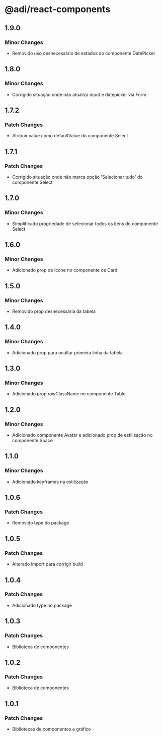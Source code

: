 # @adi/react-components

## 1.9.0

### Minor Changes

- Removido uso desnecessário de estados do componente DatePicker

## 1.8.0

### Minor Changes

- Corrigido situação onde não atualiza input e datepicker via Form

## 1.7.2

### Patch Changes

- Atribuir value como defaultValue do componente Select

## 1.7.1

### Patch Changes

- Corrigido situação onde não marca opção 'Selecionar tudo' do componente Select

## 1.7.0

### Minor Changes

- Simplificado propriedade de selecionar todos os itens do componente Select

## 1.6.0

### Minor Changes

- Adicionado prop de Icone no componente de Card

## 1.5.0

### Minor Changes

- Removido prop desnecessária da tabela

## 1.4.0

### Minor Changes

- Adicionado prop para ocultar primeira linha da tabela

## 1.3.0

### Minor Changes

- Adicionado prop rowClassName no componente Table

## 1.2.0

### Minor Changes

- Adicionado componente Avatar e adicionado prop de estilização no componente Space

## 1.1.0

### Minor Changes

- Adicionado keyframes na estilização

## 1.0.6

### Patch Changes

- Removido type do package

## 1.0.5

### Patch Changes

- Alterado import para corrigir build

## 1.0.4

### Patch Changes

- Adicionado type no package

## 1.0.3

### Patch Changes

- Biblioteca de componentes

## 1.0.2

### Patch Changes

- Biblioteca de componentes

## 1.0.1

### Patch Changes

- Bibliotecas de componentes e gráfico
